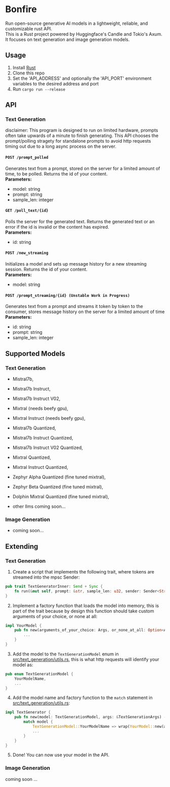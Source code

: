 # Bonfire
Run open-source generative AI models in a lightweight, reliable, and customizable rust API. \
This is a Rust project powered by Huggingface's Candle and Tokio's Axum. It focuses on text generation and image generation models.

## Usage
1. Install [Rust](https://www.rust-lang.org/tools/install)
2. Clone this repo
3. Set the 'API_ADDRESS' and optionally the 'API_PORT' environment variables to the desired address and port
4. Run `cargo run --release`

## API
### Text Generation
disclaimer: This program is designed to run on limited hardware, prompts often take upwards of a minute to finish generating. This API chooses the prompt/polling stragety for standalone prompts to avoid http requests timing out due to a long async process on the server. 
#### ```POST /prompt_polled```
Generates text from a prompt, stored on the server for a limited amount of time, to be polled. Returns the id of your content. \
**Parameters:**
- model: string
- prompt: string
- sample_len: integer
#### ```GET /poll_text/{id}```
Polls the server for the generated text. Returns the generated text or an error if the id is invalid or the content has expired. \
**Parameters:**
- id: string
#### ```POST /new_streaming```
Initializes a model and sets up message history for a new streaming session. Returns the id of your content. \
**Parameters:**
- model: string
#### ```POST /prompt_streaming/{id} (Unstable Work in Progress)```
Generates text from a prompt and streams it token by token to the consumer, stores message history on the server for a limited amount of time \
**Parameters:**
- id: string
- prompt: string
- sample_len: integer

## Supported Models
### Text Generation
- Mistral7b, 
- Mistral7b Instruct,
- Mistral7b Instruct V02,
- Mixtral (needs beefy gpu),
- Mixtral Instruct (needs beefy gpu),

- Mistral7b Quantized,
- Mistral7b Instruct Quantized,
- Mistral7b Instruct V02 Quantized,
- Mixtral Quantized,
- Mixtral Instruct Quantized,
- Zephyr Alpha Quantized (fine tuned mixtral),
- Zephyr Beta Quantized (fine tuned mixtral),
- Dolphin Mixtral Quantized (fine tuned mixtral),

- other llms coming soon...

### Image Generation
- coming soon...

## Extending
### Text Generation
1. Create a script that implements the following trait, where tokens are streamed into the mpsc Sender:
```rust
pub trait TextGeneratorInner: Send + Sync {
    fn run(&mut self, prompt: &str, sample_len: u32, sender: Sender<String>) -> anyhow::Result<()>;
}
```
2. Implement a factory function that loads the model into memory, this is part of the trait because by design this function should take custom arguments of your choice, or none at all:
```rust
impl YourModel {
    pub fn new(arguments_of_your_choice: Args, or_none_at_all: Option<Args>) -> anyhow::Result<Self> {
        ...
    }
}
```
3. Add the model to the `TextGenerationModel` enum in [src/text_generation/utils.rs](src/text_generation/utils.rs), this is what http requests will identify your model as:
```rust
pub enum TextGenerationModel {
    YourModelName,
    ...
}
```
4. Add the model name and factory function to the `match` statement in [src/text_generation/utils.rs](src/text_generation/utils.rs):
```rust
impl TextGenerator {
    pub fn new(model: TextGenerationModel, args: &TextGenerationArgs) -> anyhow::Result<Self> {
        match model {
            TextGenerationModel::YourModelName => wrap(YourModel::new(args)?),
            ...
        }
    }
}
```
5. Done! You can now use your model in the API.

### Image Generation
coming soon ...